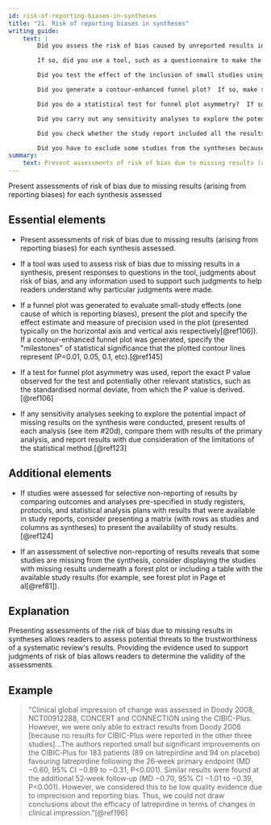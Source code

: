 ```yaml
---
id: risk-of-reporting-biases-in-syntheses
title: "21. Risk of reporting biases in syntheses"
writing_guide:
    text: |
        Did you assess the risk of bias caused by unreported results in studies included in the review?   

        If so, did you use a tool, such as a questionnaire to make the assessment? Make sure you present your responses to the questions and the reasons for the judgements reached.   

        Did you test the effect of the inclusion of small studies using a funnel plot? If so, make sure you clearly specify the effect estimate and measure of precision you used 

        Did you generate a contour-enhanced funnel plot?  If so, make sure you clearly present the ‘milestones’ of statistical significance (p = 0.01, 0.05, 0.1, etc.) 

        Did you do a statistical test for funnel plot asymmetry?  If so, report the exact p-value and other relevant statistics, such as the standard normal deviation used to calculate it.  

        Did you carry out any sensitivity analyses to explore the potential impact of missing results?  If so, present the results of each one compared with the results of the primary analysis. 

        Did you check whether the study report included all the results pre-specified in study registers, protocols or statistical analysis plans?  It’s useful to do this to assess the level of selective reporting bias.  You could present a matrix of planned outcomes and analyses compared with the ones reported in published articles.   

        Did you have to exclude some studies from the syntheses because of missing results data?  If so, make sure the details of the studies with missing data are displayed clearly.  
summary:
    text: Present assessments of risk of bias due to missing results (arising from reporting biases) for each synthesis assessed.
---
```


Present assessments of risk of bias due to missing results (arising from reporting biases) for each synthesis assessed

## Essential elements

-   Present assessments of risk of bias due to missing results (arising
    from reporting biases) for each synthesis assessed.

-   If a tool was used to assess risk of bias due to missing results in
    a synthesis, present responses to questions in the tool, judgments
    about risk of bias, and any information used to support such
    judgments to help readers understand why particular judgments were
    made.

-   If a funnel plot was generated to evaluate small-study effects (one
    cause of which is reporting biases), present the plot and specify
    the effect estimate and measure of precision used in the plot
    (presented typically on the horizontal axis and vertical axis
    respectively[@ref106]). If a contour-enhanced funnel plot was
    generated, specify the "milestones" of statistical significance that
    the plotted contour lines represent (P=0.01, 0.05, 0.1,
    etc).[@ref145]

-   If a test for funnel plot asymmetry was used, report the exact P
    value observed for the test and potentially other relevant
    statistics, such as the standardised normal deviate, from which the
    P value is derived.[@ref106]

-   If any sensitivity analyses seeking to explore the potential impact
    of missing results on the synthesis were conducted, present results
    of each analysis (see item #20d), compare them with results of the
    primary analysis, and report results with due consideration of the
    limitations of the statistical method.[@ref123]

## Additional elements

-   If studies were assessed for selective non-reporting of results by
    comparing outcomes and analyses pre-specified in study registers,
    protocols, and statistical analysis plans with results that were
    available in study reports, consider presenting a matrix (with rows
    as studies and columns as syntheses) to present the availability of
    study results.[@ref124]

-   If an assessment of selective non-reporting of results reveals that
    some studies are missing from the synthesis, consider displaying the
    studies with missing results underneath a forest plot or including a
    table with the available study results (for example, see forest plot
    in Page et al[@ref81]).

## Explanation 

Presenting assessments of the risk of bias due to
missing results in syntheses allows readers to assess potential threats
to the trustworthiness of a systematic review's results. Providing the
evidence used to support judgments of risk of bias allows readers to
determine the validity of the assessments.

## Example

> "Clinical global impression of change was assessed in Doody 2008,
NCT00912288, CONCERT and CONNECTION using the CIBIC-Plus. However, we
were only able to extract results from Doody 2008 \[because no results
for CIBIC-Plus were reported in the other three studies\]...The authors
reported small but significant improvements on the CIBIC‐Plus for 183
patients (89 on latrepirdine and 94 on placebo) favouring latrepirdine
following the 26‐week primary endpoint (MD −0.60, 95% CI −0.89 to −0.31,
P\<0.001). Similar results were found at the additional 52‐week
follow‐up (MD −0.70, 95% CI −1.01 to −0.39, P\<0.001). However, we
considered this to be low quality evidence due to imprecision and
reporting bias. Thus, we could not draw conclusions about the efficacy
of latrepirdine in terms of changes in clinical impression."[@ref196]
